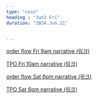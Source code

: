```yaml
---
type: "coin"
heading : "Jun3 Fri"
duration: "2024.Jun.21"


---
```

 


[order flow Fri 9am narrative (링크)](/todo/images/order-flow-2024-06-21-9AM.png)

[TPO Fri 10am narrative (링크)](/todo/images/TPO-2024-06-21-10AM.png)


[order flow Sat 6pm narrative (링크)](/todo/images/order-flow-2024-06-22-6PM.png)

[TPO Sat 6pm narrative (링크)](/todo/images/TPO-2024-06-22-6PM.png)

